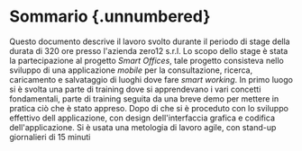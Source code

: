 <!--
    Una breve descrizione dell'intero documento:
        - l'attività svolta in breve
        - struttura del documento
-->

# Sommario {.unnumbered}

Questo documento descrive il lavoro svolto durante il periodo di stage della durata di 320 ore presso l'azienda zero12 s.r.l.
Lo scopo dello stage è stata la partecipazione al progetto _Smart Offices_, tale progetto consisteva nello sviluppo di una applicazione _mobile_ per la consultazione, ricerca, caricamento e salvataggio di luoghi dove fare _smart working_.
In primo luogo si è svolta una parte di training dove si apprendevano i vari concetti fondamentali, parte di training seguita da una breve demo per mettere in pratica ciò che è stato appreso.
Dopo di che si è proceduto con lo sviluppo effettivo dell applicazione, con design dell'interfaccia grafica e codifica dell'applicazione.
Si è usata una metologia di lavoro agile, con stand-up giornalieri di 15 minuti 
